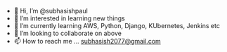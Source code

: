 - 👋 Hi, I’m @subhasishpaul
- 👀 I’m interested in learning new things
- 🌱 I’m currently learning AWS, Python, Django, KUbernetes, Jenkins etc
- 💞️ I’m looking to collaborate on above
- 📫 How to reach me ... subhasish2077@gmail.com

<!---
subhasishpaul/subhasishpaul is a ✨ special ✨ repository because its `README.md` (this file) appears on your GitHub profile.
You can click the Preview link to take a look at your changes.
--->
